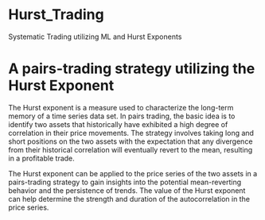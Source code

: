 # Hurst_Trading
Systematic Trading utilizing ML and Hurst Exponents

# A pairs-trading strategy utilizing the Hurst Exponent
The Hurst exponent is a measure used to characterize the long-term memory of a time series data set. In pairs trading, 
the basic idea is to identify two assets that historically have exhibited a high degree of correlation in their price movements.
The strategy involves taking long and short positions on the two assets with the expectation that any divergence from their historical
correlation will eventually revert to the mean, resulting in a profitable trade.

The Hurst exponent can be applied to the price series of the two assets in a pairs-trading strategy to gain insights into the 
potential mean-reverting behavior and the persistence of trends. The value of the Hurst exponent can help determine the strength and duration
of the autocorrelation in the price series.



